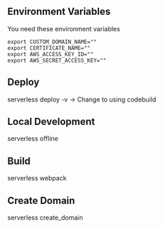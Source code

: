 ## Environment Variables

You need these environment variables

```
export CUSTOM_DOMAIN_NAME=""
export CERTIFICATE_NAME=""
export AWS_ACCESS_KEY_ID=""
export AWS_SECRET_ACCESS_KEY=""
```

## Deploy

serverless deploy -v
-> Change to using codebuild

## Local Development

serverless offline

## Build

serverless webpack

## Create Domain

serverless create_domain
